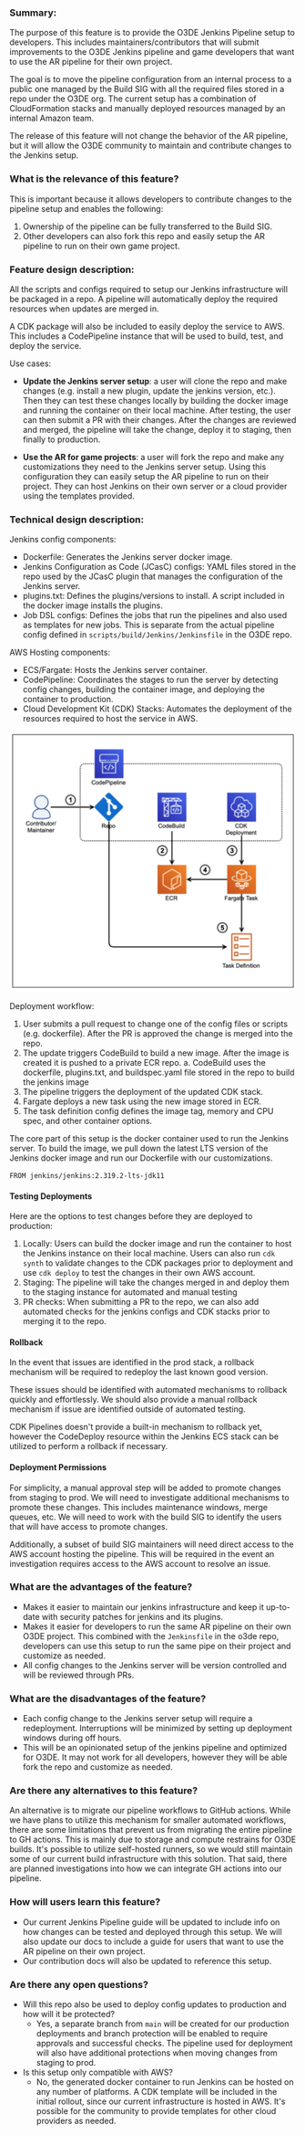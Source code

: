 ### Summary:
The purpose of this feature is to provide the O3DE Jenkins Pipeline setup to developers. This includes maintainers/contributors that will submit improvements to the O3DE Jenkins pipeline and game developers that want to use the AR pipeline for their own project.

The goal is to move the pipeline configuration from an internal process to a public one managed by the Build SIG with all the required files stored in a repo under the O3DE org. The current setup has a combination of CloudFormation stacks and manually deployed resources managed by an internal Amazon team.

The release of this feature will not change the behavior of the AR pipeline, but it will allow the O3DE community to maintain and contribute changes to the Jenkins setup.

### What is the relevance of this feature?
This is important because it allows developers to contribute changes to the pipeline setup and enables the following:

1. Ownership of the pipeline can be fully transferred to the Build SIG.
2. Other developers can also fork this repo and easily setup the AR pipeline to run on their own game project.

### Feature design description:
All the scripts and configs required to setup our Jenkins infrastructure will be packaged in a repo. A pipeline will automatically deploy the required resources when updates are merged in.

A CDK package will also be included to easily deploy the service to AWS. This includes a CodePipeline instance that will be used to build, test, and deploy the service.

Use cases:
- **Update the Jenkins server setup**: a user will clone the repo and make changes (e.g. install a new plugin, update the jenkins version, etc.). Then they can test these changes locally by building the docker image and running the container on their local machine. After testing, the user can then submit a PR with their changes. After the changes are reviewed and merged, the pipeline will take the change, deploy it to staging, then finally to production.

- **Use the AR for game projects**: a user will fork the repo and make any customizations they need to the Jenkins server setup. Using this configuration they can easily setup the AR pipeline to run on their project. They can host Jenkins on their own server or a cloud provider using the templates provided.

### Technical design description:
Jenkins config components:
- Dockerfile: Generates the Jenkins server docker image.
- Jenkins Configuration as Code (JCasC) configs: YAML files stored in the repo used by the JCasC plugin that manages the configuration of the Jenkins server.
- plugins.txt: Defines the plugins/versions to install. A script included in the docker image installs the plugins.
- Job DSL configs: Defines the jobs that run the pipelines and also used as templates for new jobs. This is separate from the actual pipeline config defined in `scripts/build/Jenkins/Jenkinsfile` in the O3DE repo.

AWS Hosting components:
- ECS/Fargate: Hosts the Jenkins server container.
- CodePipeline: Coordinates the stages to run the server by detecting config changes, building the container image, and deploying the container to production.
- Cloud Development Kit (CDK) Stacks: Automates the deployment of the resources required to host the service in AWS.

![image](rfc-19-jenkins-pipeline-repo/workflow_diagram_1.png)

Deployment workflow:
 1. User submits a pull request to change one of the config files or scripts (e.g. dockerfile). After the PR is approved the change is merged into the repo.
2. The update triggers CodeBuild to build a new image. After the image is created it is pushed to a private ECR repo.
  a. CodeBuild uses the dockerfile, plugins.txt, and buildspec.yaml file stored in the repo to build the jenkins image
3. The pipeline triggers the deployment of the updated CDK stack.
4. Fargate deploys a new task using the new image stored in ECR.
5. The task definition config defines the image tag, memory and CPU spec, and other container options.

The core part of this setup is the docker container used to run the Jenkins server. To build the image, we pull down the latest LTS version of the Jenkins docker image and run our Dockerfile with our customizations.

```
FROM jenkins/jenkins:2.319.2-lts-jdk11
```

#### Testing Deployments

Here are the options to test changes before they are deployed to production:
1. Locally: Users can build the docker image and run the container to host the Jenkins instance on their local machine. Users can also run `cdk synth` to validate changes to the CDK packages prior to deployment and use `cdk deploy` to test the changes in their own AWS account.
2. Staging: The pipeline will take the changes merged in and deploy them to the staging instance for automated and manual testing
3. PR checks: When submitting a PR to the repo, we can also add automated checks for the jenkins configs and CDK stacks prior to merging it to the repo.

#### Rollback

In the event that issues are identified in the prod stack, a rollback mechanism will be required to redeploy the last known good version. 

These issues should be identified with automated mechanisms to rollback quickly and effortlessly. We should also provide a manual rollback mechanism if issue are identified outside of automated testing. 

CDK Pipelines doesn't provide a built-in mechanism to rollback yet, however the CodeDeploy resource within the Jenkins ECS stack can be utilized to perform a rollback if necessary. 

#### Deployment Permissions

For simplicity, a manual approval step will be added to promote changes from staging to prod. We will need to investigate additional mechanisms to promote these changes. This includes maintenance windows, merge queues, etc. We will need to work with the build SIG to identify the users that will have access to promote changes.

Additionally, a subset of build SIG maintainers will need direct access to the AWS account hosting the pipeline. This will be required in the event an investigation requires access to the AWS account to resolve an issue. 

### What are the advantages of the feature?
- Makes it easier to maintain our jenkins infrastructure and keep it up-to-date with security patches for jenkins and its plugins.
- Makes it easier for developers to run the same AR pipeline on their own O3DE project. This combined with the `Jenkinsfile` in the o3de repo, developers can use this setup to run the same pipe on their project and customize as needed. 
- All config changes to the Jenkins server will be version controlled and will be reviewed through PRs.

### What are the disadvantages of the feature?
- Each config change to the Jenkins server setup will require a redeployment. Interruptions will be minimized by setting up deployment windows during off hours.
- This will be an opinionated setup of the jenkins pipeline and optimized for O3DE. It may not work for all developers, however they will be able fork the repo and customize as needed.

### Are there any alternatives to this feature?
An alternative is to migrate our pipeline workflows to GitHub actions. While we have plans to utilize this mechanism for smaller automated workflows, there are some limitations that prevent us from migrating the entire pipeline to GH actions. This is mainly due to storage and compute restrains for O3DE builds. It's possible to utilize self-hosted runners, so we would still maintain some of our current build infrastructure with this solution. That said, there are planned investigations into how we can integrate GH actions into our pipeline. 

### How will users learn this feature?
- Our current Jenkins Pipeline guide will be updated to include info on how changes can be tested and deployed through this setup. We will also update our docs to include a guide for users that want to use the AR pipeline on their own project.
- Our contribution docs will also be updated to reference this setup.

### Are there any open questions?
- Will this repo also be used to deploy config updates to production and how will it be protected?
  - Yes, a separate branch from `main` will be created for our production deployments and branch protection will be enabled to require approvals and successful checks. The pipeline used for deployment will also have additional protections when moving changes from staging to prod.
- Is this setup only compatible with AWS?
  - No, the generated docker container to run Jenkins can be hosted on any number of platforms. A CDK template will be included in the initial rollout, since our current infrastructure is hosted in AWS. It's possible for the community to provide templates for other cloud providers as needed. 

